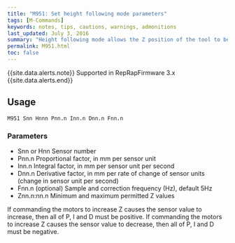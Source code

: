 ```yaml
---
title: "M951: Set height following mode parameters" 
tags: [M-Commands]
keywords: notes, tips, cautions, warnings, admonitions
last_updated: July 3, 2016
summary: "Height following mode allows the Z position of the tool to be controlled by a PID controller using feedback from a sensor. See also M594."
permalink: M951.html
toc: false
---
```


{{site.data.alerts.note}}
Supported in RepRapFirmware 3.x
{{site.data.alerts.end}}


## Usage ##
```
M951 Snn Hnnn Pnn.n Inn.n Dnn.n Fnn.n
```

### Parameters ###

+ Snn or Hnn Sensor number
+ Pnn.n Proportional factor, in mm per sensor unit
+ Inn.n Integral factor, in mm per sensor unit per second
+ Dnn.n Derivative factor, in mm per rate of change of sensor units (change in sensor unit per second)
+ Fnn.n (optional) Sample and correction frequency (Hz), default 5Hz
+ Znn.n:nn.n Minimum and maximum permitted Z values

If commanding the motors to increase Z causes the sensor value to increase, then all of P, I and D must be positive. If commanding the motors to increase Z causes the sensor value to decrease, then all of P, I and D must be negative.
